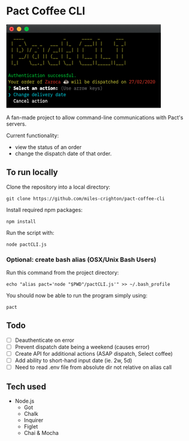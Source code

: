 # Pact Coffee CLI

![Screenshot of software](/screenshot.png?raw=true "Main CLI")

A fan-made project to allow command-line communications with Pact's servers.

Current functionality:
* view the status of an order
* change the dispatch date of that order.

## To run locally

Clone the repository into a local directory:
```
git clone https://github.com/miles-crighton/pact-coffee-cli
```

Install required npm packages:
```
npm install
```

Run the script with:
```
node pactCLI.js
```

### Optional: create bash alias (OSX/Unix Bash Users)
Run this command from the project directory:
```
echo "alias pact='node "$PWD"/pactCLI.js'" >> ~/.bash_profile
```

You should now be able to run the program simply using:
```
pact
```

## Todo

- [ ] Deauthenticate on error
- [ ] Prevent dispatch date being a weekend (causes error)
- [ ] Create API for additional actions (ASAP dispatch, Select coffee)
- [ ] Add ability to short-hand input date (ie. 2w, 5d)
- [ ] Need to read .env file from absolute dir not relative on alias call

## Tech used
* Node.js
    * Got
    * Chalk
    * Inquirer
    * Figlet
    * Chai & Mocha